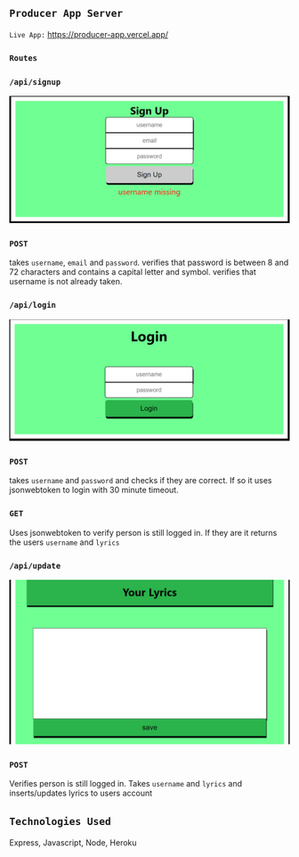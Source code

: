 ## `Producer App Server`

`Live App:` https://producer-app.vercel.app/

### `Routes`

### `/api/signup`

![](pictures/signuppage.PNG)

### `POST`
takes `username`, `email` and `password`.
verifies that password is between 8 and 72 characters and contains a capital letter and symbol.
verifies that username is not already taken.

### `/api/login`

![](pictures/loginpage.PNG)

### `POST`
takes `username` and `password` and checks if they are correct. If so it uses jsonwebtoken
to login with 30 minute timeout.

### `GET`
Uses jsonwebtoken to verify person is still logged in. If they are it returns the users
`username` and `lyrics`

### `/api/update`

![](pictures/lyricspage.PNG)

### `POST`
Verifies person is still logged in. Takes `username` and `lyrics` and inserts/updates lyrics to users account

## `Technologies Used`

Express, Javascript, Node, Heroku
